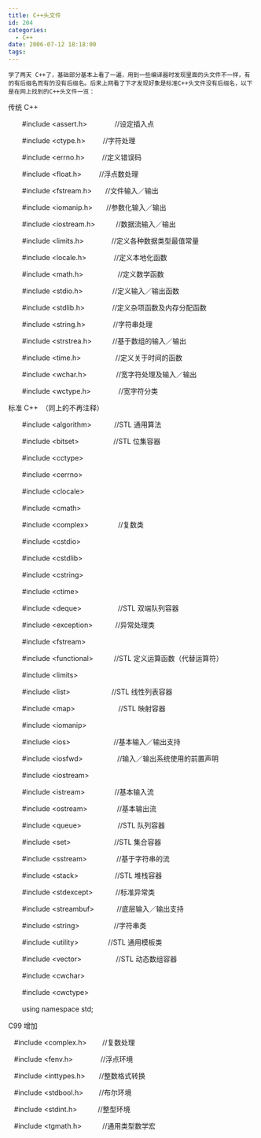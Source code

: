 ```yaml
---
title: C++头文件
id: 204
categories:
  - C++
date: 2006-07-12 18:18:00
tags:
---
```


    学了两天 C++了，基础部分基本上看了一遍，用到一些编译器时发现里面的头文件不一样，有的有后缀名而有的没有后缀名。后来上网看了下才发现好象是标准C++头文件没有后缀名，以下是在网上找到的C++头文件一览： 

传统 C++

　　#include &lt;assert.h&gt;　　　　//设定插入点&nbsp;&nbsp; 

　　#include &lt;ctype.h&gt;&nbsp;&nbsp;&nbsp;&nbsp;&nbsp;&nbsp;&nbsp;&nbsp; //字符处理

　　#include &lt;errno.h&gt;&nbsp;&nbsp;&nbsp;&nbsp;&nbsp;&nbsp;&nbsp;&nbsp; //定义错误码

　　#include &lt;float.h&gt;&nbsp;&nbsp;&nbsp;&nbsp;&nbsp;&nbsp;&nbsp;&nbsp; //浮点数处理

　　#include &lt;fstream.h&gt;&nbsp;&nbsp;&nbsp;&nbsp;&nbsp;&nbsp; //文件输入／输出

　　#include &lt;iomanip.h&gt;&nbsp;&nbsp;&nbsp;&nbsp;&nbsp;&nbsp; //参数化输入／输出

　　#include &lt;iostream.h&gt;　　　//数据流输入／输出

　　#include &lt;limits.h&gt;　　　　//定义各种数据类型最值常量

　　#include &lt;locale.h&gt;　　　　//定义本地化函数

　　#include &lt;math.h&gt;　　　　　//定义数学函数

　　#include &lt;stdio.h&gt;　　　　 //定义输入／输出函数

　　#include &lt;stdlib.h&gt;　　　　//定义杂项函数及内存分配函数

　　#include &lt;string.h&gt;　　　　//字符串处理

　　#include &lt;strstrea.h&gt;　　　//基于数组的输入／输出

　　#include &lt;time.h&gt;　　　　　//定义关于时间的函数

　　#include &lt;wchar.h&gt;　　　　 //宽字符处理及输入／输出

　　#include &lt;wctype.h&gt;　　　　//宽字符分类

标准 C++　（同上的不再注释）

　　#include &lt;algorithm&gt;　　　 //STL 通用算法

　　#include &lt;bitset&gt;　　　　　//STL 位集容器

　　#include &lt;cctype&gt;

　　#include &lt;cerrno&gt;

　　#include &lt;clocale&gt;

　　#include &lt;cmath&gt;

　　#include &lt;complex&gt;　　　　 //复数类

　　#include &lt;cstdio&gt;

　　#include &lt;cstdlib&gt;

　　#include &lt;cstring&gt;

　　#include &lt;ctime&gt;

　　#include &lt;deque&gt;　　　　　 //STL 双端队列容器

　　#include &lt;exception&gt;　　　 //异常处理类

　　#include &lt;fstream&gt;

　　#include &lt;functional&gt;　　　//STL 定义运算函数（代替运算符）

　　#include &lt;limits&gt;

　　#include &lt;list&gt;　　　　　　//STL 线性列表容器

　　#include &lt;map&gt;　　　　　　 //STL 映射容器

　　#include &lt;iomanip&gt;

　　#include &lt;ios&gt;　　　　　　 //基本输入／输出支持

　　#include &lt;iosfwd&gt;　　　　　//输入／输出系统使用的前置声明

　　#include &lt;iostream&gt;

　　#include &lt;istream&gt;　　　　 //基本输入流

　　#include &lt;ostream&gt;　　　　 //基本输出流

　　#include &lt;queue&gt;　　　　　 //STL 队列容器

　　#include &lt;set&gt;　　　　　　 //STL 集合容器

　　#include &lt;sstream&gt;　　　　 //基于字符串的流

　　#include &lt;stack&gt;　　　　　 //STL 堆栈容器　　　　

　　#include &lt;stdexcept&gt;　　　 //标准异常类

　　#include &lt;streambuf&gt;　　　 //底层输入／输出支持

　　#include &lt;string&gt;　　　　　//字符串类

　　#include &lt;utility&gt;　　　　 //STL 通用模板类

　　#include &lt;vector&gt;　　　　　//STL 动态数组容器

　　#include &lt;cwchar&gt;

　　#include &lt;cwctype&gt;

　　using namespace std;

C99 增加

&nbsp;&nbsp; #include &lt;complex.h&gt;　　 //复数处理

&nbsp;&nbsp; #include &lt;fenv.h&gt;　　　　//浮点环境

&nbsp;&nbsp; #include &lt;inttypes.h&gt;　　//整数格式转换

&nbsp;&nbsp; #include &lt;stdbool.h&gt;　　 //布尔环境

&nbsp;&nbsp; #include &lt;stdint.h&gt;　　　//整型环境

&nbsp;&nbsp; #include &lt;tgmath.h&gt;　　　//通用类型数学宏

</div>